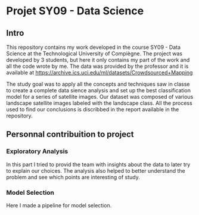 # Projet SY09 - Data Science

## Intro
This repository contains my work developed in the course SY09 - Data Science at the Technological University of Compiègne. The project was developed by 3 students, but here it only contains my part of the work and all the code wrote by me. The data was provided by the professor and it is available at https://archive.ics.uci.edu/ml/datasets/Crowdsourced+Mapping

The study goal was to apply all the concepts and techniques saw in classe to create a complete data sience analysis and set up the best classification model for a series of satellite images. Our dataset was composed of various landscape satellite images labeled with the landscape class. All the process used to find our conclusions is discribbed in the report available in the repository.

## Personnal contribuition to project
### Exploratory Analysis
In this part I tried to provid the team with insights about the data to later try to explain our choices. The analysis also helped to better understand the problem and see which points are interesting of study.

### Model Selection
Here I made a pipeline for model selection.
